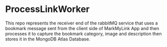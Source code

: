 # ProcessLinkWorker

This repo represents the receiver end of the rabbitMQ service that uses a bookmark message sent from the client side of MarkMyLink App and then processes it to capture the bookmark category, image and description then stores it in the MongoDB Atlas Database.
